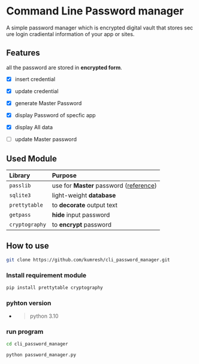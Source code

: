 
# Command Line Password manager

A simple password manager which is encrypted digital vault that stores secure login cradiental information of your app or sites.

## Features

all the password are stored in **encrypted form**.

- [x]  insert credential
- [x]  update credential
- [x]  generate Master Password
- [x]  display Password of specfic app
- [x]  display All data
- [ ]  update Master password


## Used Module

| Library |  Purpose                |
| :-------- | :------------------------ |
| `passlib` |  use for **Master** password ([reference](https://passlib.readthedocs.io/en/stable/narr/hash-tutorial.html)) |
| `sqlite3` |  light-weight **database**   |
| `prettytable` | to **decorate** output text  |
| `getpass` | **hide** input password |
| `cryptography` | to **encrypt** password |


## How to use

```bash
git clone https://github.com/kumresh/cli_password_manager.git
```

### Install requirement module

```bash
pip install prettytable cryptography
```

### pyhton version

- > python 3.10 

### run program

```bash 
cd cli_password_manager
```

```bash
python password_manager.py
```




